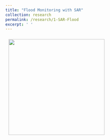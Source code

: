 ```yaml
---
title: "Flood Monitoring with SAR"
collection: research
permalink: /research/1-SAR-Flood
excerpt: ' '
---
```


<img style="float: center; padding: 10px 10px 10px 10px;" src="http://katjensen.github.io/images/Under-Construction-Sign.png" width=300>